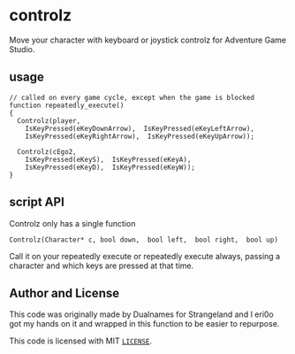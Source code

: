 # controlz
Move your character with keyboard or joystick controlz for Adventure Game Studio.

## usage

```AGS Script
// called on every game cycle, except when the game is blocked
function repeatedly_execute() 
{
  Controlz(player, 
    IsKeyPressed(eKeyDownArrow),  IsKeyPressed(eKeyLeftArrow), 
    IsKeyPressed(eKeyRightArrow),  IsKeyPressed(eKeyUpArrow));

  Controlz(cEgo2, 
    IsKeyPressed(eKeyS),  IsKeyPressed(eKeyA), 
    IsKeyPressed(eKeyD),  IsKeyPressed(eKeyW));
}
```

## script API

Controlz only has a single function

`Controlz(Character* c, bool down,  bool left,  bool right,  bool up)`

Call it on your repeatedly execute or repeatedly execute always, 
passing a character and which keys are pressed at that time.

## Author and License

This code was originally made by Dualnames for Strangeland and I eri0o got my hands on
it and wrapped in this function to be easier to repurpose.

This code is licensed with MIT [`LICENSE`](LICENSE).
